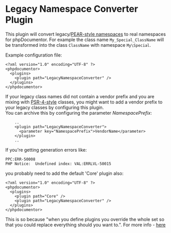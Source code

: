 Legacy Namespace Converter Plugin
=================================

This plugin will convert legacy/[PEAR-style namespaces](http://pear.php.net/manual/en/standards.naming.php) to real namespaces for phpDocumentor.
For example the class name `My_Special_ClassName` will be transformed into the class `ClassName` with namespace `My\Special`.

Example configuration file:

    <?xml version="1.0" encoding="UTF-8" ?>
    <phpdocumentor>
      <plugins>
        <plugin path="LegacyNamespaceConverter" />
      </plugins>
    </phpdocumentor>

If your legacy class names did not contain a vendor prefix and you are mixing with [PSR-4-style](http://www.php-fig.org/psr/psr-4/) classes, you might want to add a vendor prefix to your legacy classes by configuring this plugin.  
You can archive this by configuring the parameter *NamespacePrefix*:

        ..
        <plugin path="LegacyNamespaceConverter">
          <parameter key="NamespacePrefix">VendorName</parameter>
        </plugin>
        ..

If you're getting generation errors like: 

    PPC:ERR-50008
    PHP Notice:  Undefined index: VAL:ERRLVL-50015 

you probably need to add the default 'Core' plugin also:

    <?xml version="1.0" encoding="UTF-8" ?>
    <phpdocumentor>
      <plugins>
        <plugin path="Core" />
        <plugin path="LegacyNamespaceConverter" />
      </plugins>
    </phpdocumentor>

This is so because "when you define plugins you override the whole set so that you could replace everything should you want to.". For more info - [here](https://github.com/phpDocumentor/phpDocumentor2/issues/1534#issuecomment-128092193)
